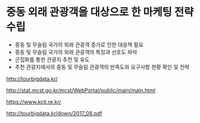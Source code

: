 # 중동 외래 관광객을 대상으로 한 마케팅 전략 수립

- 중동 및 무슬림 국가의 외래 관광객 증가로 인한 대응책 필요
- 중동 및 무슬림 국가의 외래 관광객의 특징과 선호도 파악
- 군집화를 통한 관광지 추천 및 유도
- 추천 관광지에서의 중동 및 무슬림 관광객의 만족도와 요구사항 현황 확인 및 전략  


http://tourbigdata.kr/

http://stat.mcst.go.kr/mcst/WebPortal/public/main/main.html

https://www.kcti.re.kr/

http://tourbigdata.kr/down/2017_08.pdf
